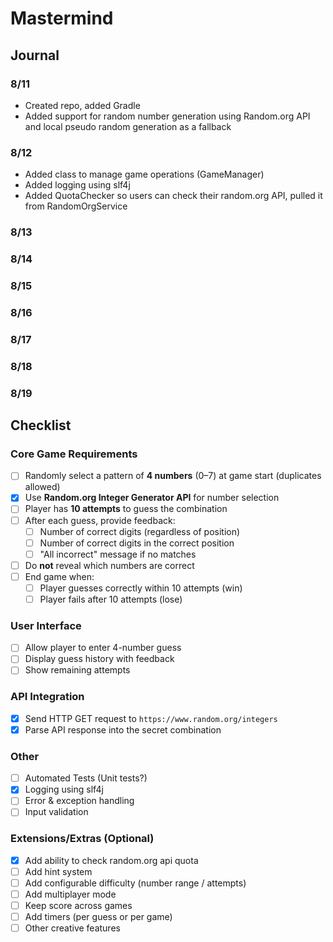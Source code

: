# Mastermind

## Journal
### 8/11
- Created repo, added Gradle
- Added support for random number generation using Random.org API and local pseudo random generation as a fallback

### 8/12
- Added class to manage game operations (GameManager)
- Added logging using slf4j
- Added QuotaChecker so users can check their random.org API, pulled it from RandomOrgService

### 8/13

### 8/14

### 8/15

### 8/16

### 8/17

### 8/18

### 8/19

## Checklist
### Core Game Requirements
- [ ] Randomly select a pattern of **4 numbers** (0–7) at game start (duplicates allowed)
- [X] Use **Random.org Integer Generator API** for number selection
- [ ] Player has **10 attempts** to guess the combination
- [ ] After each guess, provide feedback:
  - [ ] Number of correct digits (regardless of position)
  - [ ] Number of correct digits in the correct position
  - [ ] "All incorrect" message if no matches
- [ ] Do **not** reveal which numbers are correct
- [ ] End game when:
  - [ ] Player guesses correctly within 10 attempts (win)
  - [ ] Player fails after 10 attempts (lose)

### User Interface
- [ ] Allow player to enter 4-number guess
- [ ] Display guess history with feedback
- [ ] Show remaining attempts

### API Integration
- [X] Send HTTP GET request to `https://www.random.org/integers`
- [X] Parse API response into the secret combination

### Other
- [ ] Automated Tests (Unit tests?)
- [X] Logging using slf4j
- [ ] Error & exception handling
- [ ] Input validation

### Extensions/Extras (Optional)
- [X] Add ability to check random.org api quota
- [ ] Add hint system
- [ ] Add configurable difficulty (number range / attempts)
- [ ] Add multiplayer mode
- [ ] Keep score across games
- [ ] Add timers (per guess or per game)
- [ ] Other creative features
